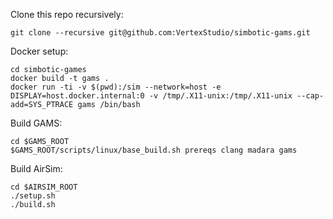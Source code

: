 Clone this repo recursively:
```
git clone --recursive git@github.com:VertexStudio/simbotic-gams.git
```

Docker setup:
```
cd simbotic-games
docker build -t gams .
docker run -ti -v $(pwd):/sim --network=host -e DISPLAY=host.docker.internal:0 -v /tmp/.X11-unix:/tmp/.X11-unix --cap-add=SYS_PTRACE gams /bin/bash
```

Build GAMS:
```
cd $GAMS_ROOT
$GAMS_ROOT/scripts/linux/base_build.sh prereqs clang madara gams
```

Build AirSim:
```
cd $AIRSIM_ROOT
./setup.sh
./build.sh
```
